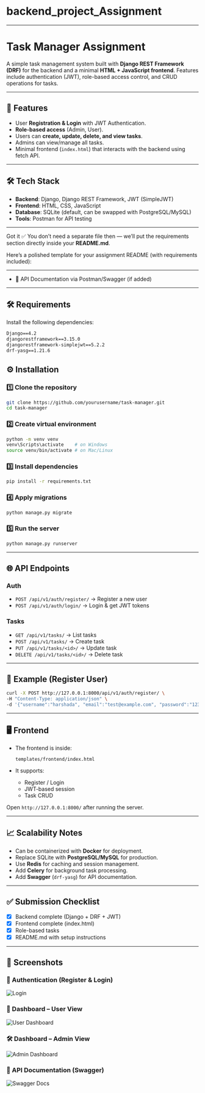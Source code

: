 # backend_project_Assignment



---

# Task Manager Assignment

A simple task management system built with **Django REST Framework (DRF)** for the backend and a minimal **HTML + JavaScript frontend**.
Features include authentication (JWT), role-based access control, and CRUD operations for tasks.

---

## 🚀 Features

* User **Registration & Login** with JWT Authentication.
* **Role-based access** (Admin, User).
* Users can **create, update, delete, and view tasks**.
* Admins can view/manage all tasks.
* Minimal frontend (`index.html`) that interacts with the backend using fetch API.

---

## 🛠 Tech Stack

* **Backend**: Django, Django REST Framework, JWT (SimpleJWT)
* **Frontend**: HTML, CSS, JavaScript
* **Database**: SQLite (default, can be swapped with PostgreSQL/MySQL)
* **Tools**: Postman for API testing

---






Got it ✅ You don’t need a separate file then — we’ll put the requirements section directly inside your **README.md**.

Here’s a polished template for your assignment README (with requirements included):

---


* 📄 API Documentation via Postman/Swagger (if added)

---

## 🛠 Requirements

Install the following dependencies:

```txt
Django==4.2
djangorestframework==3.15.0
djangorestframework-simplejwt==5.2.2
drf-yasg==1.21.6
```










## ⚙️ Installation

### 1️⃣ Clone the repository

```bash
git clone https://github.com/yourusername/task-manager.git
cd task-manager
```

### 2️⃣ Create virtual environment

```bash
python -m venv venv
venv\Scripts\activate    # on Windows
source venv/bin/activate # on Mac/Linux
```

### 3️⃣ Install dependencies

```bash
pip install -r requirements.txt
```

### 4️⃣ Apply migrations

```bash
python manage.py migrate
```

### 5️⃣ Run the server

```bash
python manage.py runserver
```

---

## 🌐 API Endpoints

### Auth

* `POST /api/v1/auth/register/` → Register a new user
* `POST /api/v1/auth/login/` → Login & get JWT tokens

### Tasks

* `GET /api/v1/tasks/` → List tasks
* `POST /api/v1/tasks/` → Create task
* `PUT /api/v1/tasks/<id>/` → Update task
* `DELETE /api/v1/tasks/<id>/` → Delete task

---

## 📄 Example (Register User)

```bash
curl -X POST http://127.0.0.1:8000/api/v1/auth/register/ \
-H "Content-Type: application/json" \
-d '{"username":"harshada", "email":"test@example.com", "password":"1234", "role":"user"}'
```

---

## 🖥️ Frontend

* The frontend is inside:

  ```
  templates/frontend/index.html
  ```
* It supports:

  * Register / Login
  * JWT-based session
  * Task CRUD

Open `http://127.0.0.1:8000/` after running the server.

---

## 📈 Scalability Notes

* Can be containerized with **Docker** for deployment.
* Replace SQLite with **PostgreSQL/MySQL** for production.
* Use **Redis** for caching and session management.
* Add **Celery** for background task processing.
* Add **Swagger** (`drf-yasg`) for API documentation.

---

## ✅ Submission Checklist

* [x] Backend complete (Django + DRF + JWT)
* [x] Frontend complete (index.html)
* [x] Role-based tasks
* [x] README.md with setup instructions

---
## 📸 Screenshots  

### 🔐 Authentication (Register & Login)  
![Login](screenshots/login.png)  

### 📝 Dashboard – User View  
![User Dashboard](screenshots/user.png)  

### 🛠 Dashboard – Admin View  
![Admin Dashboard](screenshots/admin.png)  

### 📄 API Documentation (Swagger)  
![Swagger Docs](screenshots/swagger.png)  



